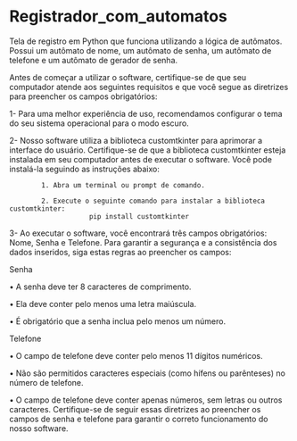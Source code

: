 # Registrador_com_automatos
Tela de registro em Python que funciona utilizando a lógica de autômatos.
Possui um autômato de nome, um autômato de senha, um autômato de telefone e um autômato de gerador de senha.

Antes de começar a utilizar o software, certifique-se de que seu computador atende aos seguintes requisitos e que você segue as diretrizes para preencher os campos obrigatórios:

1- Para uma melhor experiência de uso, recomendamos configurar o tema do seu sistema operacional para o modo escuro.

2- Nosso software utiliza a biblioteca customtkinter para aprimorar a interface do usuário. Certifique-se de que a biblioteca customtkinter esteja instalada em seu computador antes de executar o software. Você pode instalá-la seguindo as instruções abaixo:
            
            1. Abra um terminal ou prompt de comando.
            
            2. Execute o seguinte comando para instalar a biblioteca customtkinter:
                        pip install customtkinter

3- Ao executar o software, você encontrará três campos obrigatórios: Nome, Senha e Telefone. Para garantir a segurança e a consistência dos dados inseridos, siga estas regras ao preencher os campos:

Senha

• A senha deve ter 8 caracteres de comprimento.

• Ela deve conter pelo menos uma letra maiúscula.

• É obrigatório que a senha inclua pelo menos um número.

Telefone

• O campo de telefone deve conter pelo menos 11 dígitos numéricos.

• Não são permitidos caracteres especiais (como hífens ou parênteses) no número de telefone.

• O campo de telefone deve conter apenas números, sem letras ou outros caracteres.
Certifique-se de seguir essas diretrizes ao preencher os campos de senha e telefone para garantir o correto funcionamento do nosso software.
